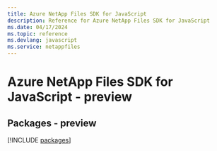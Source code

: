 ```yaml
---
title: Azure NetApp Files SDK for JavaScript
description: Reference for Azure NetApp Files SDK for JavaScript
ms.date: 04/17/2024
ms.topic: reference
ms.devlang: javascript
ms.service: netappfiles
---
```

# Azure NetApp Files SDK for JavaScript - preview
## Packages - preview
[!INCLUDE [packages](netapp-files-index.md)]